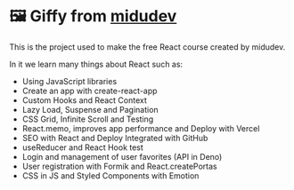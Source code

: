 # 🖼️ Giffy from [midudev](https://github.com/midudev)

This is the project used to make the free React course created by midudev.

In it we learn many things about React such as:

- Using JavaScript libraries
- Create an app with create-react-app
- Custom Hooks and React Context
- Lazy Load, Suspense and Pagination
- CSS Grid, Infinite Scroll and Testing
- React.memo, improves app performance and Deploy with Vercel
- SEO with React and Deploy Integrated with GitHub
- useReducer and React Hook test
- Login and management of user favorites (API in Deno)
- User registration with Formik and React.createPortas
- CSS in JS and Styled Components with Emotion
